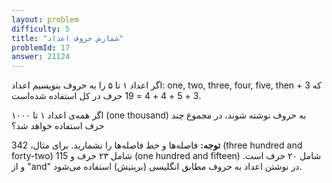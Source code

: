 ```yaml
---
layout: problem
difficulty: 5
title: "شمارش حروف اعداد"
problemId: 17
answer: 21124
---
```

اگر اعداد ۱ تا ۵ را به حروف بنویسیم اعداد: one, two, three, four, five, then که 3 + 3 + 5 + 4 + 4 = 19 حرف در کل استفاده شده‌است.

اگر همه‌ی اعداد ۱ تا ۱۰۰۰ (one thousand) به حروف نوشته شوند، در مجموع چند حرف استفاده خواهد شد؟

  
**توجه:** فاصله‌ها و خط فاصله‌ها را نشمارید. برای مثال، 342 (three hundred and forty-two) شامل ۲۳ حرف و 115 (one hundred and fifteen) شامل ۲۰ حرف است. و از  "and" در نوشتن اعداد به حروف مطابق انگلیسی (بریتیش) استفاده می‌شود.
